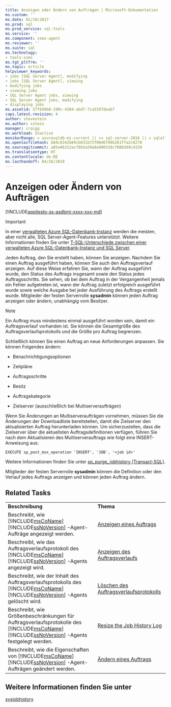 ```yaml
---
title: Anzeigen oder Ändern von Aufträgen | Microsoft-Dokumentation
ms.custom: ''
ms.date: 01/19/2017
ms.prod: sql
ms.prod_service: sql-tools
ms.service: ''
ms.component: ssms-agent
ms.reviewer: ''
ms.suite: sql
ms.technology:
- tools-ssms
ms.tgt_pltfrm: ''
ms.topic: article
helpviewer_keywords:
- jobs [SQL Server Agent], modifying
- jobs [SQL Server Agent], viewing
- modifying jobs
- viewing jobs
- SQL Server Agent jobs, viewing
- SQL Server Agent jobs, modifying
- displaying jobs
ms.assetid: 57f649b8-190c-4304-abd7-7ca5297deab7
caps.latest.revision: 4
author: stevestein
ms.author: sstein
manager: craigg
ms.workload: Inactive
monikerRange: = azuresqldb-mi-current || >= sql-server-2016 || = sqlallproducts-allversions
ms.openlocfilehash: b84c8342b89cb031b72f00d6f89b261ffa2c6278
ms.sourcegitcommit: a85a46312acf8b5a59a8a900310cf088369c4150
ms.translationtype: HT
ms.contentlocale: de-DE
ms.lasthandoff: 04/26/2018
---
```

# <a name="view-or-modify-jobs"></a>Anzeigen oder Ändern von Aufträgen
[!INCLUDE[appliesto-ss-asdbmi-xxxx-xxx-md](../../includes/appliesto-ss-asdbmi-xxxx-xxx-md.md)]

> [!IMPORTANT]  
> In einer [verwalteten Azure SQL-Datenbank-Instanz](https://docs.microsoft.com/azure/sql-database/sql-database-managed-instance) werden die meisten, aber nicht alle, SQL Server-Agent-Features unterstützt. Weitere Informationen finden Sie unter [T-SQL-Unterschiede zwischen einer verwalteten Azure SQL-Datenbank-Instanz und SQL Server](https://docs.microsoft.com/azure/sql-database/sql-database-managed-instance-transact-sql-information#sql-server-agent).

Jeden Auftrag, den Sie erstellt haben, können Sie anzeigen. Nachdem Sie einen Auftrag ausgeführt haben, können Sie auch den Auftragsverlauf anzeigen. Auf diese Weise erfahren Sie, wann der Auftrag ausgeführt wurde, den Status des Auftrags insgesamt sowie den Status jedes Auftragsschritts. Sie sehen, ob bei dem Auftrag in der Vergangenheit jemals ein Fehler aufgetreten ist, wann der Auftrag zuletzt erfolgreich ausgeführt wurde sowie welche Ausgabe bei jeder Ausführung des Auftrags erstellt wurde. Mitglieder der festen Serverrolle **sysadmin** können jeden Auftrag anzeigen oder ändern, unabhängig vom Besitzer.  
  
> [!NOTE]  
> Ein Auftrag muss mindestens einmal ausgeführt worden sein, damit ein Auftragsverlauf vorhanden ist. Sie können die Gesamtgröße des Auftragsverlaufsprotokolls und die Größe pro Auftrag begrenzen.  
  
Schließlich können Sie einen Auftrag an neue Anforderungen anpassen. Sie können Folgendes ändern:  
  
-   Benachrichtigungsoptionen  
  
-   Zeitpläne  
  
-   Auftragsschritte  
  
-   Besitz  
  
-   Auftragskategorie  
  
-   Zielserver (ausschließlich bei Multiserveraufträgen)  
  
Wenn Sie Änderungen an Multiserveraufträgen vornehmen, müssen Sie die Änderungen der Downloadliste bereitstellen, damit die Zielserver den aktualisierten Auftrag herunterladen können. Um sicherzustellen, dass die Zielserver über die aktuellsten Auftragsdefinitionen verfügen, führen Sie nach dem Aktualisieren des Multiserverauftrags wie folgt eine INSERT-Anweisung aus:  
  
```  
EXECUTE sp_post_msx_operation 'INSERT', 'JOB', '<job id>'  
```  
  
Weitere Informationen finden Sie unter [sp_purge_jobhistory (Transact-SQL)](http://msdn.microsoft.com/en-us/237f9bad-636d-4262-9bfb-66c034a43e88).  
  
Mitglieder der festen Serverrolle **sysadmin** können die Definition oder den Verlauf jedes Auftrags anzeigen und können jeden Auftrag ändern.  
  
## <a name="related-tasks"></a>Related Tasks  
  
|||  
|-|-|  
|**Beschreibung**|**Thema**|  
|Beschreibt, wie [!INCLUDE[msCoName](../../includes/msconame_md.md)][!INCLUDE[ssNoVersion](../../includes/ssnoversion_md.md)] -Agent-Aufträge angezeigt werden.|[Anzeigen eines Auftrags](../../ssms/agent/view-a-job.md)|  
|Beschreibt, wie das Auftragsverlaufsprotokoll des [!INCLUDE[msCoName](../../includes/msconame_md.md)][!INCLUDE[ssNoVersion](../../includes/ssnoversion_md.md)] -Agents angezeigt wird.|[Anzeigen des Auftragsverlaufs](../../ssms/agent/view-the-job-history.md)|  
|Beschreibt, wie der Inhalt des Auftragsverlaufsprotokolls des [!INCLUDE[msCoName](../../includes/msconame_md.md)][!INCLUDE[ssNoVersion](../../includes/ssnoversion_md.md)] -Agents gelöscht wird.|[Löschen des Auftragsverlaufsprotokolls](../../ssms/agent/clear-the-job-history-log.md)|  
|Beschreibt, wie Größenbeschränkungen für Auftragsverlaufsprotokolle des [!INCLUDE[msCoName](../../includes/msconame_md.md)][!INCLUDE[ssNoVersion](../../includes/ssnoversion_md.md)] -Agents festgelegt werden.|[Resize the Job History Log](../../ssms/agent/resize-the-job-history-log.md)|  
|Beschreibt, wie die Eigenschaften von [!INCLUDE[msCoName](../../includes/msconame_md.md)][!INCLUDE[ssNoVersion](../../includes/ssnoversion_md.md)] -Agent-Aufträgen geändert werden.|[Ändern eines Auftrags](../../ssms/agent/modify-a-job.md)|  
  
## <a name="see-also"></a>Weitere Informationen finden Sie unter  
[sysjobhistory](http://msdn.microsoft.com/en-us/1b1fcdbb-2af2-45e6-bf3f-e8279432ce13)  
  
